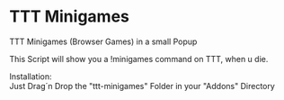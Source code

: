 # TTT Minigames
TTT Minigames (Browser Games) in a small Popup

This Script will show you a !minigames command on TTT, when u die.<br>

Installation:
<br> Just Drag´n Drop the "ttt-minigames" Folder in your "Addons" Directory


